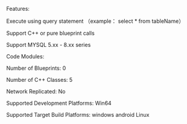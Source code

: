 Features:

 Execute using query statement （example： select * from tableName）
 
 Support C++ or pure blueprint calls
 
 Support MYSQL 5.xx - 8.xx series
 
Code Modules:



Number of Blueprints: 0

Number of C++ Classes: 5

Network Replicated: No

Supported Development Platforms: Win64

Supported Target Build Platforms: windows android Linux
